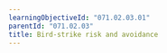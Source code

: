 ```yaml
---
learningObjectiveId: "071.02.03.01"
parentId: "071.02.03"
title: Bird-strike risk and avoidance
---
```

